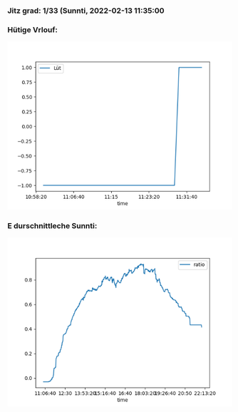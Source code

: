 ### Jitz grad: 1/33 (Sunnti, 2022-02-13 11:35:00

### Hütige Vrlouf:
![Graph](Today.png)

### E durschnittleche Sunnti:
![Graph](Sunnti.png)